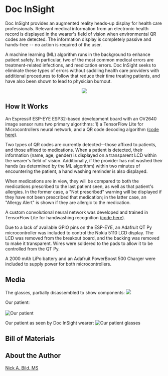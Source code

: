 # Doc InSight

Doc InSight provides an augmented reality heads-up display for health care professionals. Relevant medical information from an electronic health record is displayed in the wearer's field of vision when environmental QR codes are detected. The information display is completely passive and hands-free -- no action is required of the user.  

A machine learning (ML) algorithm runs in the background to enhance patient safety.  In particular, two of the most common medical errors are treatment-related infections, and medication errors.  Doc InSight seeks to eliminate these types of errors without saddling health care providers with additional procedures to follow that reduce their time treating patients, and have also been shown to lead to physician burnout.

<p align="center">
<img src="https://raw.githubusercontent.com/nickbild/doc_insight_v2/main/media/patient_2_sm_crop.jpg">
</p>

## How It Works

An Espressif ESP-EYE ESP32-based development board with an OV2640 image sensor runs two primary algorithms: 1) a TensorFlow Lite for Microcontrollers neural network, and a QR code decoding algorithm ([code here](https://github.com/nickbild/doc_insight_v2/tree/main/main)).

Two types of QR codes are currently detected—those affixed to patients, and those affixed to medications.  When a patient is detected, their information (name, age, gender) is displayed on a transparent LCD within the wearer's field of vision.  Additionally, if the provider has not washed their hands (as determined by the ML algorithm) within two minutes of encountering the patient, a hand washing reminder is also displayed.

When medications are in view, they will be compared to both the medications prescribed to the last patient seen, as well as that patient's allergies.  In the former case, a "Not prescribed" warning will be displayed if they have not been prescribed that medication; in the latter case, an "Allergy Alert" is shown if they are allergic to the medication.

A custom convolutional neural network was developed and trained in TensorFlow Lite for handwashing recognition ([code here](https://github.com/nickbild/doc_insight_v2/tree/main/train)).

Due to a lack of available GPIO pins on the ESP-EYE, an Adafruit QT Py microcontroller was included to control the Nokia 5110 LCD display.  The LCD was removed from the breakout board, and the backing was removed to make it transparent.  Wires were soldered to the pads to allow it to be controlled from the QT Py.

A 2000 mAh LiPo battery and an Adafruit PowerBoost 500 Charger were included to supply power for both microcontrollers.

## Media

The glasses, partially disassembled to show components:
![](https://raw.githubusercontent.com/nickbild/doc_insight_v2/main/media/top_opened_sm.jpg)

Our patient:<br/><br/>
![Our patient](https://raw.githubusercontent.com/nickbild/doc_insight_v2/main/media/patient_alone_sm.jpg)

Our patient as seen by Doc InSight wearer:
![Our patient glasses](https://raw.githubusercontent.com/nickbild/doc_insight_v2/main/media/patient_2_sm_crop.jpg)



## Bill of Materials

## About the Author

[Nick A. Bild, MS](https://nickbild79.firebaseapp.com/#!/)
